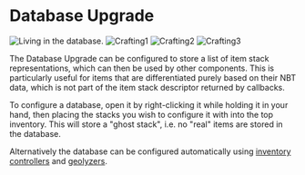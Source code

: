 # Database Upgrade

![Living in the database.](oredict:oc:assembler)
![Crafting1](img/udatabase1.png)
![Crafting2](img/udatabase2.png)
![Crafting3](img/udatabase3.png)

The Database Upgrade can be configured to store a list of item stack representations, which can then be used by other components. This is particularly useful for items that are differentiated purely based on their NBT data, which is not part of the item stack descriptor returned by callbacks.

To configure a database, open it by right-clicking it while holding it in your hand, then placing the stacks you wish to configure it with into the top inventory. This will store a "ghost stack", i.e. no "real" items are stored in the database.

Alternatively the database can be configured automatically using [inventory controllers](inventoryControllerUpgrade.md) and [geolyzers](../block/geolyzer.md).
